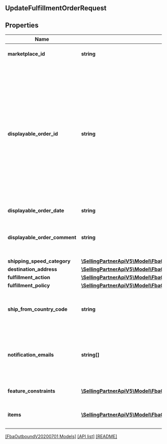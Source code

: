 ## UpdateFulfillmentOrderRequest

## Properties

Name | Type | Description | Notes
------------ | ------------- | ------------- | -------------
**marketplace_id** | **string** | The marketplace the fulfillment order is placed against. | [optional]
**displayable_order_id** | **string** | A fulfillment order identifier that the seller creates. This value displays as the order identifier in recipient-facing materials such as the outbound shipment packing slip. The value of DisplayableOrderId should match the order identifier that the seller provides to the recipient. The seller can use the SellerFulfillmentOrderId for this value or they can specify an alternate value if they want the recipient to reference an alternate order identifier. | [optional]
**displayable_order_date** | **string** | A datetime string in ISO 8601 format. | [optional]
**displayable_order_comment** | **string** | Order-specific text that appears in recipient-facing materials such as the outbound shipment packing slip. | [optional]
**shipping_speed_category** | [**\SellingPartnerApiV5\Model\FbaOutboundV20200701\ShippingSpeedCategory**](ShippingSpeedCategory.md) |  | [optional]
**destination_address** | [**\SellingPartnerApiV5\Model\FbaOutboundV20200701\Address**](Address.md) |  | [optional]
**fulfillment_action** | [**\SellingPartnerApiV5\Model\FbaOutboundV20200701\FulfillmentAction**](FulfillmentAction.md) |  | [optional]
**fulfillment_policy** | [**\SellingPartnerApiV5\Model\FbaOutboundV20200701\FulfillmentPolicy**](FulfillmentPolicy.md) |  | [optional]
**ship_from_country_code** | **string** | The two-character country code for the country from which the fulfillment order ships. Must be in ISO 3166-1 alpha-2 format. | [optional]
**notification_emails** | **string[]** | A list of email addresses that the seller provides that are used by Amazon to send ship-complete notifications to recipients on behalf of the seller. | [optional]
**feature_constraints** | [**\SellingPartnerApiV5\Model\FbaOutboundV20200701\FeatureSettings[]**](FeatureSettings.md) | A list of features and their fulfillment policies to apply to the order. | [optional]
**items** | [**\SellingPartnerApiV5\Model\FbaOutboundV20200701\UpdateFulfillmentOrderItem[]**](UpdateFulfillmentOrderItem.md) | An array of fulfillment order item information for updating a fulfillment order. | [optional]

[[FbaOutboundV20200701 Models]](../) [[API list]](../../Api) [[README]](../../../README.md)
